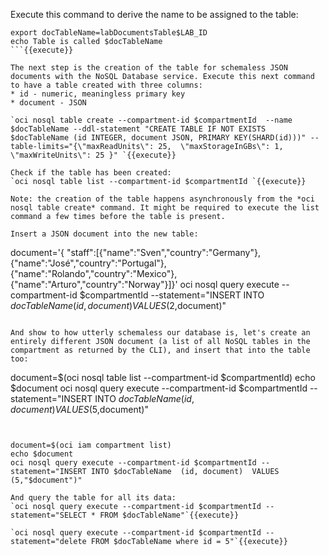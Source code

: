 Execute this command to derive the name to be assigned to the table:
```
export docTableName=labDocumentsTable$LAB_ID
echo Table is called $docTableName
```{{execute}}

The next step is the creation of the table for schemaless JSON documents with the NoSQL Database service. Execute this next command to have a table created with three columns:
* id - numeric, meaningless primary key
* document - JSON

`oci nosql table create --compartment-id $compartmentId  --name $docTableName --ddl-statement "CREATE TABLE IF NOT EXISTS $docTableName (id INTEGER, document JSON, PRIMARY KEY(SHARD(id)))" --table-limits="{\"maxReadUnits\": 25,  \"maxStorageInGBs\": 1,  \"maxWriteUnits\": 25 }" `{{execute}} 

Check if the table has been created:
`oci nosql table list --compartment-id $compartmentId `{{execute}}

Note: the creation of the table happens asynchronously from the *oci nosql table create* command. It might be required to execute the list command a few times before the table is present.

Insert a JSON document into the new table:

```
document='{ "staff":[{"name":"Sven","country":"Germany"},{"name":"José","country":"Portugal"},{"name":"Rolando","country":"Mexico"},{"name":"Arturo","country":"Norway"}]}'
oci nosql query execute --compartment-id $compartmentId --statement="INSERT INTO $docTableName  (id, document)  VALUES (2,$document)"
```{{execute}}

And show to how utterly schemaless our database is, let's create an entirely different JSON document (a list of all NoSQL tables in the compartment as returned by the CLI), and insert that into the table too:

```
document=$(oci nosql table list --compartment-id $compartmentId)
echo $document
oci nosql query execute --compartment-id $compartmentId --statement="INSERT INTO $docTableName  (id, document)  VALUES (5,$document)"
```{{execute}}

 
document=$(oci iam compartment list)
echo $document
oci nosql query execute --compartment-id $compartmentId --statement="INSERT INTO $docTableName  (id, document)  VALUES (5,"$document")"

And query the table for all its data:
`oci nosql query execute --compartment-id $compartmentId --statement="SELECT * FROM $docTableName"`{{execute}}

`oci nosql query execute --compartment-id $compartmentId --statement="delete FROM $docTableName where id = 5"`{{execute}}
